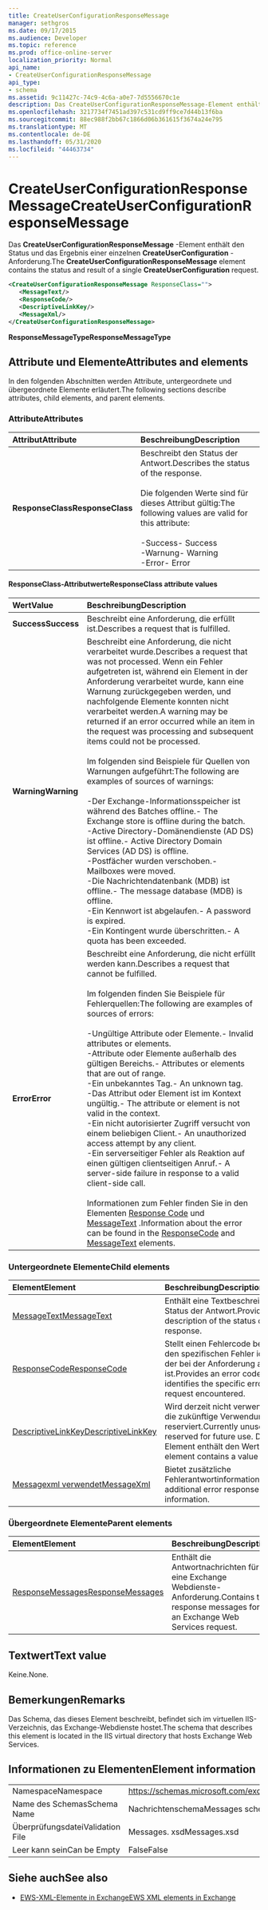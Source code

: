 ```yaml
---
title: CreateUserConfigurationResponseMessage
manager: sethgros
ms.date: 09/17/2015
ms.audience: Developer
ms.topic: reference
ms.prod: office-online-server
localization_priority: Normal
api_name:
- CreateUserConfigurationResponseMessage
api_type:
- schema
ms.assetid: 9c11427c-74c9-4c6a-a0e7-7d5556670c1e
description: Das CreateUserConfigurationResponseMessage-Element enthält den Status und das Ergebnis einer einzelnen CreateUserConfiguration-Anforderung.
ms.openlocfilehash: 3217734f7451ad397c531cd9ff9ce7d44b13f6ba
ms.sourcegitcommit: 88ec988f2bb67c1866d06b361615f3674a24e795
ms.translationtype: MT
ms.contentlocale: de-DE
ms.lasthandoff: 05/31/2020
ms.locfileid: "44463734"
---
```

# <a name="createuserconfigurationresponsemessage"></a><span data-ttu-id="b4e27-103">CreateUserConfigurationResponseMessage</span><span class="sxs-lookup"><span data-stu-id="b4e27-103">CreateUserConfigurationResponseMessage</span></span>

<span data-ttu-id="b4e27-104">Das **CreateUserConfigurationResponseMessage** -Element enthält den Status und das Ergebnis einer einzelnen **CreateUserConfiguration** -Anforderung.</span><span class="sxs-lookup"><span data-stu-id="b4e27-104">The **CreateUserConfigurationResponseMessage** element contains the status and result of a single **CreateUserConfiguration** request.</span></span> 
  
```xml
<CreateUserConfigurationResponseMessage ResponseClass="">
   <MessageText/>
   <ResponseCode/>
   <DescriptiveLinkKey/>
   <MessageXml/>
</CreateUserConfigurationResponseMessage>
```

<span data-ttu-id="b4e27-105">**ResponseMessageType**</span><span class="sxs-lookup"><span data-stu-id="b4e27-105">**ResponseMessageType**</span></span>

## <a name="attributes-and-elements"></a><span data-ttu-id="b4e27-106">Attribute und Elemente</span><span class="sxs-lookup"><span data-stu-id="b4e27-106">Attributes and elements</span></span>

<span data-ttu-id="b4e27-107">In den folgenden Abschnitten werden Attribute, untergeordnete und übergeordnete Elemente erläutert.</span><span class="sxs-lookup"><span data-stu-id="b4e27-107">The following sections describe attributes, child elements, and parent elements.</span></span>
  
### <a name="attributes"></a><span data-ttu-id="b4e27-108">Attribute</span><span class="sxs-lookup"><span data-stu-id="b4e27-108">Attributes</span></span>

|<span data-ttu-id="b4e27-109">**Attribut**</span><span class="sxs-lookup"><span data-stu-id="b4e27-109">**Attribute**</span></span>|<span data-ttu-id="b4e27-110">**Beschreibung**</span><span class="sxs-lookup"><span data-stu-id="b4e27-110">**Description**</span></span>|
|:-----|:-----|
|<span data-ttu-id="b4e27-111">**ResponseClass**</span><span class="sxs-lookup"><span data-stu-id="b4e27-111">**ResponseClass**</span></span> <br/> | <span data-ttu-id="b4e27-112">Beschreibt den Status der Antwort.</span><span class="sxs-lookup"><span data-stu-id="b4e27-112">Describes the status of the response.</span></span><br/><br/><span data-ttu-id="b4e27-113">Die folgenden Werte sind für dieses Attribut gültig:</span><span class="sxs-lookup"><span data-stu-id="b4e27-113">The following values are valid for this attribute:</span></span>  <br/><br/><span data-ttu-id="b4e27-114">-Success</span><span class="sxs-lookup"><span data-stu-id="b4e27-114">-  Success</span></span>  <br/><span data-ttu-id="b4e27-115">-Warnung</span><span class="sxs-lookup"><span data-stu-id="b4e27-115">-  Warning</span></span>  <br/><span data-ttu-id="b4e27-116">-Error</span><span class="sxs-lookup"><span data-stu-id="b4e27-116">-  Error</span></span>  <br/> |
   
#### <a name="responseclass-attribute-values"></a><span data-ttu-id="b4e27-117">ResponseClass-Attributwerte</span><span class="sxs-lookup"><span data-stu-id="b4e27-117">ResponseClass attribute values</span></span>

|<span data-ttu-id="b4e27-118">**Wert**</span><span class="sxs-lookup"><span data-stu-id="b4e27-118">**Value**</span></span>|<span data-ttu-id="b4e27-119">**Beschreibung**</span><span class="sxs-lookup"><span data-stu-id="b4e27-119">**Description**</span></span>|
|:-----|:-----|
|<span data-ttu-id="b4e27-120">**Success**</span><span class="sxs-lookup"><span data-stu-id="b4e27-120">**Success**</span></span> <br/> |<span data-ttu-id="b4e27-121">Beschreibt eine Anforderung, die erfüllt ist.</span><span class="sxs-lookup"><span data-stu-id="b4e27-121">Describes a request that is fulfilled.</span></span>  <br/> |
|<span data-ttu-id="b4e27-122">**Warning**</span><span class="sxs-lookup"><span data-stu-id="b4e27-122">**Warning**</span></span> <br/> | <span data-ttu-id="b4e27-123">Beschreibt eine Anforderung, die nicht verarbeitet wurde.</span><span class="sxs-lookup"><span data-stu-id="b4e27-123">Describes a request that was not processed.</span></span> <span data-ttu-id="b4e27-124">Wenn ein Fehler aufgetreten ist, während ein Element in der Anforderung verarbeitet wurde, kann eine Warnung zurückgegeben werden, und nachfolgende Elemente konnten nicht verarbeitet werden.</span><span class="sxs-lookup"><span data-stu-id="b4e27-124">A warning may be returned if an error occurred while an item in the request was processing and subsequent items could not be processed.</span></span><br/><br/> <span data-ttu-id="b4e27-125">Im folgenden sind Beispiele für Quellen von Warnungen aufgeführt:</span><span class="sxs-lookup"><span data-stu-id="b4e27-125">The following are examples of sources of warnings:</span></span>  <br/><br/><span data-ttu-id="b4e27-126">-Der Exchange-Informationsspeicher ist während des Batches offline.</span><span class="sxs-lookup"><span data-stu-id="b4e27-126">-  The Exchange store is offline during the batch.</span></span>  <br/><span data-ttu-id="b4e27-127">-Active Directory-Domänendienste (AD DS) ist offline.</span><span class="sxs-lookup"><span data-stu-id="b4e27-127">-  Active Directory Domain Services (AD DS) is offline.</span></span>  <br/><span data-ttu-id="b4e27-128">-Postfächer wurden verschoben.</span><span class="sxs-lookup"><span data-stu-id="b4e27-128">-  Mailboxes were moved.</span></span>  <br/><span data-ttu-id="b4e27-129">-Die Nachrichtendatenbank (MDB) ist offline.</span><span class="sxs-lookup"><span data-stu-id="b4e27-129">-  The message database (MDB) is offline.</span></span>  <br/><span data-ttu-id="b4e27-130">-Ein Kennwort ist abgelaufen.</span><span class="sxs-lookup"><span data-stu-id="b4e27-130">-  A password is expired.</span></span>  <br/><span data-ttu-id="b4e27-131">-Ein Kontingent wurde überschritten.</span><span class="sxs-lookup"><span data-stu-id="b4e27-131">-  A quota has been exceeded.</span></span>  <br/> |
|<span data-ttu-id="b4e27-132">**Error**</span><span class="sxs-lookup"><span data-stu-id="b4e27-132">**Error**</span></span> <br/> | <span data-ttu-id="b4e27-133">Beschreibt eine Anforderung, die nicht erfüllt werden kann.</span><span class="sxs-lookup"><span data-stu-id="b4e27-133">Describes a request that cannot be fulfilled.</span></span><br/><br/> <span data-ttu-id="b4e27-134">Im folgenden finden Sie Beispiele für Fehlerquellen:</span><span class="sxs-lookup"><span data-stu-id="b4e27-134">The following are examples of sources of errors:</span></span>  <br/><br/><span data-ttu-id="b4e27-135">-Ungültige Attribute oder Elemente.</span><span class="sxs-lookup"><span data-stu-id="b4e27-135">-  Invalid attributes or elements.</span></span>  <br/><span data-ttu-id="b4e27-136">-Attribute oder Elemente außerhalb des gültigen Bereichs.</span><span class="sxs-lookup"><span data-stu-id="b4e27-136">-  Attributes or elements that are out of range.</span></span>  <br/><span data-ttu-id="b4e27-137">-Ein unbekanntes Tag.</span><span class="sxs-lookup"><span data-stu-id="b4e27-137">-  An unknown tag.</span></span>  <br/><span data-ttu-id="b4e27-138">-Das Attribut oder Element ist im Kontext ungültig.</span><span class="sxs-lookup"><span data-stu-id="b4e27-138">-  The attribute or element is not valid in the context.</span></span>  <br/><span data-ttu-id="b4e27-139">-Ein nicht autorisierter Zugriff versucht von einem beliebigen Client.</span><span class="sxs-lookup"><span data-stu-id="b4e27-139">-  An unauthorized access attempt by any client.</span></span>  <br/><span data-ttu-id="b4e27-140">-Ein serverseitiger Fehler als Reaktion auf einen gültigen clientseitigen Anruf.</span><span class="sxs-lookup"><span data-stu-id="b4e27-140">-  A server-side failure in response to a valid client-side call.</span></span><br/><br/>  <span data-ttu-id="b4e27-141">Informationen zum Fehler finden Sie in den Elementen [Response Code](responsecode.md) und [MessageText](messagetext.md) .</span><span class="sxs-lookup"><span data-stu-id="b4e27-141">Information about the error can be found in the [ResponseCode](responsecode.md) and [MessageText](messagetext.md) elements.</span></span>  <br/> |
   
### <a name="child-elements"></a><span data-ttu-id="b4e27-142">Untergeordnete Elemente</span><span class="sxs-lookup"><span data-stu-id="b4e27-142">Child elements</span></span>

|<span data-ttu-id="b4e27-143">**Element**</span><span class="sxs-lookup"><span data-stu-id="b4e27-143">**Element**</span></span>|<span data-ttu-id="b4e27-144">**Beschreibung**</span><span class="sxs-lookup"><span data-stu-id="b4e27-144">**Description**</span></span>|
|:-----|:-----|
|[<span data-ttu-id="b4e27-145">MessageText</span><span class="sxs-lookup"><span data-stu-id="b4e27-145">MessageText</span></span>](messagetext.md) <br/> |<span data-ttu-id="b4e27-146">Enthält eine Textbeschreibung des Status der Antwort.</span><span class="sxs-lookup"><span data-stu-id="b4e27-146">Provides a text description of the status of the response.</span></span>  <br/> |
|[<span data-ttu-id="b4e27-147">ResponseCode</span><span class="sxs-lookup"><span data-stu-id="b4e27-147">ResponseCode</span></span>](responsecode.md) <br/> |<span data-ttu-id="b4e27-148">Stellt einen Fehlercode bereit, der den spezifischen Fehler identifiziert, der bei der Anforderung aufgetreten ist.</span><span class="sxs-lookup"><span data-stu-id="b4e27-148">Provides an error code that identifies the specific error that the request encountered.</span></span>  <br/> |
|[<span data-ttu-id="b4e27-149">DescriptiveLinkKey</span><span class="sxs-lookup"><span data-stu-id="b4e27-149">DescriptiveLinkKey</span></span>](descriptivelinkkey.md) <br/> |<span data-ttu-id="b4e27-150">Wird derzeit nicht verwendet und für die zukünftige Verwendung reserviert.</span><span class="sxs-lookup"><span data-stu-id="b4e27-150">Currently unused and reserved for future use.</span></span> <span data-ttu-id="b4e27-151">Dieses Element enthält den Wert 0.</span><span class="sxs-lookup"><span data-stu-id="b4e27-151">This element contains a value of 0.</span></span>  <br/> |
|[<span data-ttu-id="b4e27-152">Messagexml verwendet</span><span class="sxs-lookup"><span data-stu-id="b4e27-152">MessageXml</span></span>](messagexml.md) <br/> |<span data-ttu-id="b4e27-153">Bietet zusätzliche Fehlerantwortinformationen.</span><span class="sxs-lookup"><span data-stu-id="b4e27-153">Provides additional error response information.</span></span>  <br/> |
   
### <a name="parent-elements"></a><span data-ttu-id="b4e27-154">Übergeordnete Elemente</span><span class="sxs-lookup"><span data-stu-id="b4e27-154">Parent elements</span></span>

|<span data-ttu-id="b4e27-155">**Element**</span><span class="sxs-lookup"><span data-stu-id="b4e27-155">**Element**</span></span>|<span data-ttu-id="b4e27-156">**Beschreibung**</span><span class="sxs-lookup"><span data-stu-id="b4e27-156">**Description**</span></span>|
|:-----|:-----|
|[<span data-ttu-id="b4e27-157">ResponseMessages</span><span class="sxs-lookup"><span data-stu-id="b4e27-157">ResponseMessages</span></span>](responsemessages.md) <br/> |<span data-ttu-id="b4e27-158">Enthält die Antwortnachrichten für eine Exchange Webdienste-Anforderung.</span><span class="sxs-lookup"><span data-stu-id="b4e27-158">Contains the response messages for an Exchange Web Services request.</span></span>  <br/> |
   
## <a name="text-value"></a><span data-ttu-id="b4e27-159">Textwert</span><span class="sxs-lookup"><span data-stu-id="b4e27-159">Text value</span></span>

<span data-ttu-id="b4e27-160">Keine.</span><span class="sxs-lookup"><span data-stu-id="b4e27-160">None.</span></span>
  
## <a name="remarks"></a><span data-ttu-id="b4e27-161">Bemerkungen</span><span class="sxs-lookup"><span data-stu-id="b4e27-161">Remarks</span></span>

<span data-ttu-id="b4e27-162">Das Schema, das dieses Element beschreibt, befindet sich im virtuellen IIS-Verzeichnis, das Exchange-Webdienste hostet.</span><span class="sxs-lookup"><span data-stu-id="b4e27-162">The schema that describes this element is located in the IIS virtual directory that hosts Exchange Web Services.</span></span>
  
## <a name="element-information"></a><span data-ttu-id="b4e27-163">Informationen zu Elementen</span><span class="sxs-lookup"><span data-stu-id="b4e27-163">Element information</span></span>

|||
|:-----|:-----|
|<span data-ttu-id="b4e27-164">Namespace</span><span class="sxs-lookup"><span data-stu-id="b4e27-164">Namespace</span></span>  <br/> |https://schemas.microsoft.com/exchange/services/2006/messages  <br/> |
|<span data-ttu-id="b4e27-165">Name des Schemas</span><span class="sxs-lookup"><span data-stu-id="b4e27-165">Schema Name</span></span>  <br/> |<span data-ttu-id="b4e27-166">Nachrichtenschema</span><span class="sxs-lookup"><span data-stu-id="b4e27-166">Messages schema</span></span>  <br/> |
|<span data-ttu-id="b4e27-167">Überprüfungsdatei</span><span class="sxs-lookup"><span data-stu-id="b4e27-167">Validation File</span></span>  <br/> |<span data-ttu-id="b4e27-168">Messages. xsd</span><span class="sxs-lookup"><span data-stu-id="b4e27-168">Messages.xsd</span></span>  <br/> |
|<span data-ttu-id="b4e27-169">Leer kann sein</span><span class="sxs-lookup"><span data-stu-id="b4e27-169">Can be Empty</span></span>  <br/> |<span data-ttu-id="b4e27-170">False</span><span class="sxs-lookup"><span data-stu-id="b4e27-170">False</span></span>  <br/> |
   
## <a name="see-also"></a><span data-ttu-id="b4e27-171">Siehe auch</span><span class="sxs-lookup"><span data-stu-id="b4e27-171">See also</span></span>

- [<span data-ttu-id="b4e27-172">EWS-XML-Elemente in Exchange</span><span class="sxs-lookup"><span data-stu-id="b4e27-172">EWS XML elements in Exchange</span></span>](ews-xml-elements-in-exchange.md)

